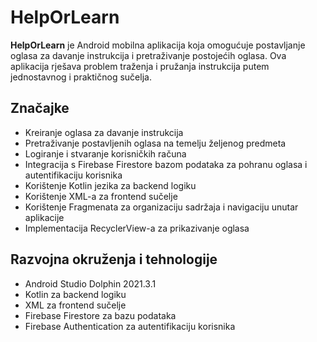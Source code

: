 # HelpOrLearn

**HelpOrLearn** je Android mobilna aplikacija koja omogućuje postavljanje oglasa za davanje instrukcija i pretraživanje postojećih oglasa. Ova aplikacija rješava problem traženja i pružanja instrukcija putem jednostavnog i praktičnog sučelja.

## Značajke

- Kreiranje oglasa za davanje instrukcija
- Pretraživanje postavljenih oglasa na temelju željenog predmeta
- Logiranje i stvaranje korisničkih računa
- Integracija s Firebase Firestore bazom podataka za pohranu oglasa i autentifikaciju korisnika
- Korištenje Kotlin jezika za backend logiku
- Korištenje XML-a za frontend sučelje
- Korištenje Fragmenata za organizaciju sadržaja i navigaciju unutar aplikacije
- Implementacija RecyclerView-a za prikazivanje oglasa

## Razvojna okruženja i tehnologije

- Android Studio Dolphin 2021.3.1
- Kotlin za backend logiku
- XML za frontend sučelje
- Firebase Firestore za bazu podataka
- Firebase Authentication za autentifikaciju korisnika


